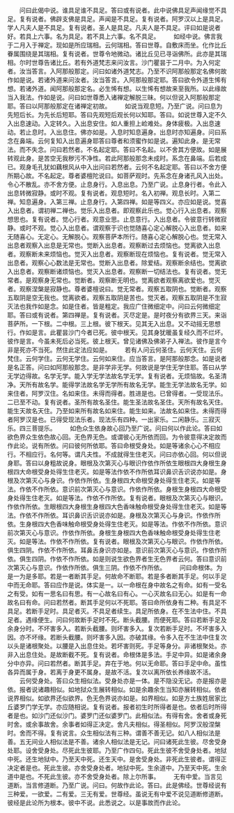 <!-- { "loadSidebar": true } -->
　　问曰此偈中说。谁具足谁不具足。答曰或有说者。此中说佛具足声闻缘觉不具足。复有说者。佛辟支佛是具足。声闻是不具足。复有说者。阿罗汉以上是具足。学人凡夫人是不具足。复有说者。圣人是具足。凡夫人是不具足。评曰如是说者好。若具上六事。名为具足。若不具上六事。名不具足。
　　如经中说。佛言我于二月入于禅定。现如是所应瑞相。云何瑞相。答曰世尊。自敷床而坐。化作比丘眷属围绕是其瑞相。复有说者。世尊令地微动。诸比丘见已寻诣佛所。此亦是其瑞相。尔时世尊告诸比丘。若有外道梵志来问汝言。沙门瞿昙于二月中。为入何定者。汝当答言。入阿那般那定。问曰如诸外道梵志。乃至不识阿那般那定名佛何故作如是说。若诸外道来问汝者。汝当答言。入阿那般那定耶。答曰欲令外道生悕有想。若诸外道。闻阿那般那定名。必生悕有想。以生悕有想故来至我所。以此缘故当入我法。作如是说。问曰如世尊悉入诸禅定解脱三昧。何以但说入阿那般那定耶。答曰以阿那般那定在诸禅定初故。
　　如说当观息短。乃至广说。问曰息为先短后长。为先长后短耶。答曰先观短后观长何以知耶。答曰。如说世尊入定不久入出息速动。入定转久。入出息安住。如人重担上崄难处。身体疲极。入出息速动。若止息时。入出息住。佛亦如是。入息时知息遍身。出息时亦知遍身。问曰系念在鼻端。云何复知入出息遍身耶答曰尊者和须蜜作如是说。遍知此身。是无常法。而不失念。问曰若然者。不名起定耶。答曰不名起。以不舍其方便故。如是展转观此身。是苦空无我秽污不净性。若此阿那般那念未成时。系念在鼻端。后若成已。观身毛孔犹如藕根风从中入出问曰若然者。云何不名起定耶。答曰以不舍方便所期心故。不名起定。尊者婆檀陀说曰。如菩萨观时。先系念在身诸孔风入出处。令心不散乱。亦不舍方便。止息身行。入息出息。乃至广说。止息身行者。令此入出息转微寂静。或时不观。复有说者。观息短时。名入初禅。观息长时。入第二禅。知息遍身。入第三禅。止息身行。入第四禅。如是等四义。亦应如是说。觉喜入出息者。谓初禅二禅也。觉乐入出息者。即观察此乐也。觉心行入出息者。观察想思也。复有说者。觉心行者。观意业思。止息意行。入出息者。令彼意行转微寂静。或时不观。觉心入出息者。谓观察于识也觉随喜心定心解脱心入出息者。如来无随喜心。无定心。无解脱心。观察菩萨本所行。随喜心定心解脱心也。觉无常入出息者观察入出息是无常也。觉断入出息者。观察断过去烦恼也。觉离欲入出息者。观察断未来烦恼也。觉灭入出息者。观察断现在烦恼也。复有说者。觉无常入出息者。观察心心数法是无常也。觉断入出息者。除爱结。观察断余结也。觉离欲入出息者。观察断诸烦恼也。觉灭入出息者。观察断一切结法也。复有说者。觉无常者。是观察身无常也。觉断者。观察断无明也。觉离欲者观察离欲爱也。觉灭者。观察涅槃是寂静也。尊者婆檀说曰。觉无常者。观察五取阴也。觉断者。观察五取阴是空无我也。觉离欲者。观察五取阴是苦也。觉灭者。观察五取阴是不生寂灭法也我作如是念。如是住者。皆是粗定。我应广住微细定中。问曰云何微细定耶。答曰或有说者。第四禅是。复有说者。灭尽定是。是时夜分有欲界三天。来诣菩萨所。一下根。二中根。三上根。彼下根天。见其无入出息。又不动摇无思想行。作如是言。此瞿昙沙门今者已死。彼中根天。见其身犹暖虽复经久而不烂坏。彼作是言。今虽未死后必当死。彼上根天。曾见诸佛及佛弟子入禅法。彼作是言今非是死亦不当死。然住此定法应如是。
　　若有人问云何圣住。云何天住。云何梵住。云何学住。云何无学住。云何如来住。应当答言。是阿那般那念。如是说者是名正答。问曰如阿那般那念。是非学非无学。何故说是学住无学住耶。答曰从学无学边得故。名学无学。能入学无学法故名学无学。复有说者。无烦恼故。名圣清净。天所有故名学。能得学法故名学无学所有故名无学。能生无学法故名无学。如来住者。阿罗汉住。名如来住。未得而得者。胜进是也。已曾得者。一受现法乐。二已至不动。复有说者。圣所有故名圣住。能生圣法故名圣住。天所有故名天住。能生天故名天住。乃至如来所有故名如来住。能生如来。法故名如来住。未得而得者阿罗汉是也。已得受现法乐者。现法乐有四种。一出家乐。二闲静乐。三寂灭乐。四三菩提乐。
　　如色众生依身故心回乃至广说。问曰何以作此论。答曰如欲色界众生依色故心回。无色界无色。或谓彼心无所依而回。为令彼意得决定故而作此论。说有所依。问曰彼何所依耶。答曰命根受身处。如是等诸余心心不相应行。不相应行。名何等。谓凡夫性。不成就得生住老灭。问曰亦依心回。何以但说身耶。答曰以身粗故说身。眼根及次第灭心与眼识作依作所依生眼根四大身根生身根四大命根受身处得生住老灭。如是等法作依不作所依耳识鼻识舌识说亦如是。身根及次第灭心与身识。作依作所依。生身根四大命根受身处得生住老灭。如是等法。作依不作所依。意识前次第灭心与意识。作依作所依。身根生身根四大命根受身处得生住老灭。如是等法。作依不作所依。复有说者。眼根及次第灭心与眼识。作依作所依。生眼根四大身根生身根四大色香味触命根受身处得生住老灭。如是等法。作依不作所依。耳识鼻识舌识说亦如是。身根及次第灭心与身识。作依作所依。生身根四大色香味触命根受身处得生住老灭。如是等法。作依不作所依。意识前次第灭心与意识。作依作所依。身根生身根四大色香味触命根受身处得生住老灭。如是等法。作依不作所依。复有说者。眼根及次第灭心与眼识。作依作所依。俱生四阴。作依不作所依。耳鼻舌身识亦如是。意识前次第灭心与意识。作依作所依。俱生四阴。作依不作所依。如是则说生欲色界者生无色界者云何。答曰意识前次第灭心与意识。作依作所依。俱生三阴。作依不作所依。
　　问曰命根体。为是一为是多耶。若是一者断其手足。何故命不断耶。若是多者断其手足。何以手足中而无命耶。答曰应作是说。体实是一。以一命根在身中故名之有命。如有一受名之有受。如有一思名曰有思。有一心故名曰有心。一心灭故名曰无心。如是有一命故名曰有命。问曰若然者。断其手足何以不死耶。答曰命所依身有二种。有具足不具足。若断手足时。具足者灭。不具足者续生。具足所依身。在不生法中住。不具足者。遇缘便生。问曰何故断手足时不死。断头截腰。而便死耶。答曰若断手足及余身分时。不坏害多入。若断头截腰。则坏害多入。复次若断手足时。不坏害多入因。亦不坏缘。若断头截腰。则坏害多入因。亦破其缘。令多入在不生法中住复次以头是诸根聚处。以腰是入出息住处。若坏害则死。手足等身分。非诸根聚处。亦非入出息住处。是故断截不死。复有说者。命根体是多法。手足中异。如是诸余身分中亦异。问曰若然者。断其手足。弃在于地。何以无命耶。答曰手足中命。虽性各异而属于身。若离于身更不属身。是故不活。复次以离所依长养缘故不活。
　　云何受身处。答曰众生相似法。受身处亦是一体。是不隐没无记。亦是报亦是依。报者说诸趣相似。如地狱众生展转相似。如是余趣余生当知亦展转相似。依者说界相似。如欲界还似欲界。色无色界说亦如是。如界相似。如是方土族姓居家比丘婆罗门学无学。亦应随相说。复有说者。报者初生时所得者是也。依者后时所得者是也。如沙门还似沙门。婆罗门还似婆罗门。此相似法。有得有舍。舍者或身死时舍。或余事故舍。余事者如得正决定。舍凡夫相似。得圣相似。阿罗汉般涅槃时。舍而不得。复有说言。众生相似法有三种。谓善不善无记。如八人相似法是善。五无间业人相似法是不善。诸余人相似法是无记。问曰诸死此生彼。尽舍受身处耶。设舍受身处。尽死此生彼耶。乃至广作四句。死此生彼不舍受身处者。地狱中死。还生地狱中。乃至天中死。还生天中。是舍受身处。非死此生彼者。谓得正决定者是也。死此生彼。亦舍受身处者。地狱中死。生余道中。乃至天中死。生余道中是也。不死此生彼。亦不舍受身处者。除上尔所事。
　　无有中爱。当言见道断。当言修道断。乃至广说。问曰。何故作此论。答曰。此是佛经。世尊经说有三种爱。一欲爱。二有爱。三无有爱。世尊经。虽说无有中爱不说见道断修道断。彼经是此论所为根本。彼中不说。此悉说之。以是事故而作此论。

